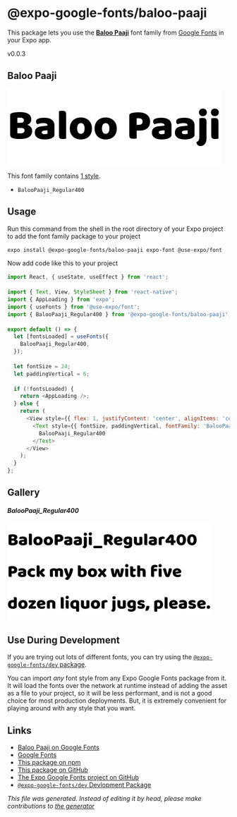 # @expo-google-fonts/baloo-paaji

This package lets you use the [**Baloo Paaji**](https://fonts.google.com/specimen/Baloo+Paaji) font family from [Google Fonts](https://fonts.google.com/) in your Expo app.

v0.0.3

## Baloo Paaji

![Baloo Paaji](./font-family.png)

This font family contains [1 style](#gallery).

- `BalooPaaji_Regular400`

## Usage

Run this command from the shell in the root directory of your Expo project to add the font family package to your project
```sh
expo install @expo-google-fonts/baloo-paaji expo-font @use-expo/font
```

Now add code like this to your project
```js
import React, { useState, useEffect } from 'react';

import { Text, View, StyleSheet } from 'react-native';
import { AppLoading } from 'expo';
import { useFonts } from '@use-expo/font';
import { BalooPaaji_Regular400 } from '@expo-google-fonts/baloo-paaji';

export default () => {
  let [fontsLoaded] = useFonts({
    BalooPaaji_Regular400,
  });

  let fontSize = 24;
  let paddingVertical = 6;

  if (!fontsLoaded) {
    return <AppLoading />;
  } else {
    return (
      <View style={{ flex: 1, justifyContent: 'center', alignItems: 'center' }}>
        <Text style={{ fontSize, paddingVertical, fontFamily: 'BalooPaaji_Regular400' }}>
          BalooPaaji_Regular400
        </Text>
      </View>
    );
  }
};

```

## Gallery

##### BalooPaaji_Regular400
![BalooPaaji_Regular400](./95ba9f62ad854dc07958f311af18c674ca943fa7450fa4f6640d18e8eccdfe3f.ttf.png)


## Use During Development

If you are trying out lots of different fonts, you can try using the [`@expo-google-fonts/dev` package](https://www.npmjs.com/package/@expo-google-fonts/dev).

You can import *any* font style from any Expo Google Fonts package from it. It will load the fonts
over the network at runtime instead of adding the asset as a file to your project, so it will be 
less performant, and is not a good choice for most production deployments. But, it is extremely convenient
for playing around with any style that you want.

## Links

- [Baloo Paaji on Google Fonts](https://fonts.google.com/specimen/Baloo+Paaji)
- [Google Fonts](https://fonts.google.com/)
- [This package on npm](https://www.npmjs.com/package/@expo-google-fonts/baloo-paaji)
- [This package on GitHub](https://github.com/expo/google-fonts/tree/master/font-packages/baloo-paaji)
- [The Expo Google Fonts project on GitHub](https://github.com/expo/google-fonts)
- [`@expo-google-fonts/dev` Devlopment Package](https://github.com/expo/google-fonts/tree/master/font-packages/dev)


*This file was generated. Instead of editing it by head, please make contributions to [the generator](https://github.com/expo/google-fonts/tree/master/packages/generator)*
